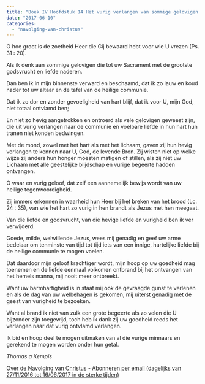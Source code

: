```yaml
---
title: "Boek IV Hoofdstuk 14 Het vurig verlangen van sommige gelovigen naar het Lichaam van Christus"
date: "2017-06-10"
categories: 
  - "navolging-van-christus"
---
```


O hoe groot is de zoetheid Heer die Gij bewaard hebt voor wie U vrezen (Ps. 31 : 20).

Als ik denk aan sommige gelovigen die tot uw Sacrament met de grootste godsvrucht en liefde naderen.

Dan ben ik in mijn binnenste verward en beschaamd, dat ik zo lauw en koud nader tot uw altaar en de tafel van de heilige communie.

Dat ik zo dor en zonder gevoeligheid van hart blijf, dat ik voor U, mijn God, niet totaal ontvlamd ben;

En niet zo hevig aangetrokken en ontroerd als vele gelovigen geweest zijn, die uit vurig verlangen naar de communie en voelbare liefde in hun hart hun tranen niet konden bedwingen.

Met de mond, zowel met het hart als met het lichaam, gaven zij hun hevig verlangen te kennen naar U, God, de levende Bron. Zij wisten niet op welke wijze zij anders hun honger moesten matigen of stillen, als zij niet uw Lichaam met alle geestelijke blijdschap en vurige begeerte hadden ontvangen.

O waar en vurig geloof, dat zelf een aannemelijk bewijs wordt van uw heilige tegenwoordigheid.

Zij immers erkennen in waarheid hun Heer bij het breken van het brood (Lc. 24 : 35), van wie het hart zo vurig in hen brandt als Jezus met hen meegaat.

Van die liefde en godsvrucht, van die hevige liefde en vurigheid ben ik ver verwijderd.

Goede, milde, welwillende Jezus, wees mij genadig en geef uw arme bedelaar om tenminste van tijd tot tijd iets van een innige, hartelijke liefde bij de heilige communie te mogen voelen.

Dat daardoor mijn geloof krachtiger wordt, mijn hoop op uw goedheid mag toenemen en de liefde eenmaal volkomen ontbrand bij het ontvangen van het hemels manna, mij nooit meer ontbreekt.

Want uw barmhartigheid is in staat mij ook de gevraagde gunst te verlenen en als de dag van uw welbehagen is gekomen, mij uiterst genadig met de geest van vurigheid te bezoeken.

Want al brand ik niet van zulk een grote begeerte als zo velen die U bijzonder zijn toegewijd, toch heb ik dank zij uw goedheid reeds het verlangen naar dat vurig ontvlamd verlangen.

Ik bid en hoop deel te mogen uitmaken van al die vurige minnaars en gerekend te mogen worden onder hun getal.

_Thomas a Kempis_

[Over de Navolging van Christus](/blog/de-navolging-van-christus-in-de-sterke-tijden/) - [Abonneren per email (dagelijks van 27/11/2016 tot 16/06/2017 in de sterke tijden)](http://eepurl.com/cg9VGT)
